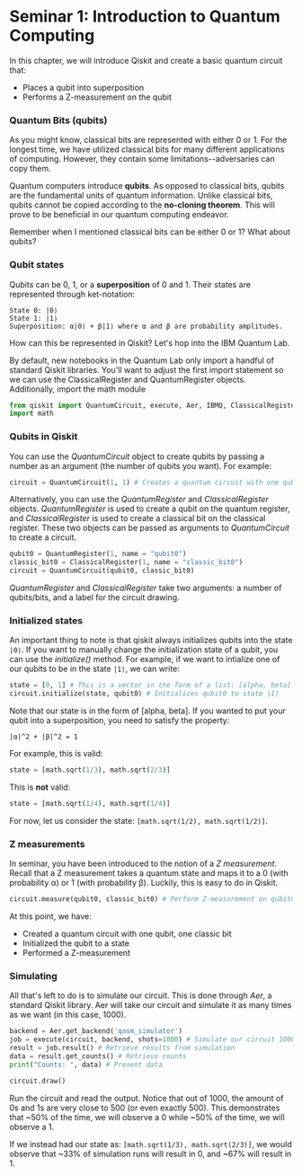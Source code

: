 # Seminar 1: Introduction to Quantum Computing

In this chapter, we will introduce Qiskit and create a basic quantum circuit that:
- Places a qubit into superposition
- Performs a Z-measurement on the qubit



### Quantum Bits (qubits)

As you might know, classical bits are represented with either 0 or 1. For the longest time, we have utilized classical 
bits for many different applications of computing. However, they contain some limitations--adversaries can copy them.

Quantum computers introduce **qubits**. As opposed to classical bits, qubits are the fundamental units of quantum information.
Unlike classical bits, qubits cannot be copied according to the **no-cloning theorem**. This will prove to be beneficial in our
quantum computing endeavor.

Remember when I mentioned classical bits can be either 0 or 1? What about qubits? 

### Qubit states
Qubits can be 0, 1, or a **superposition** of 0 and 1. Their states are represented through ket-notation:

```
State 0: |0⟩ 
State 1: |1⟩
Superposition: α|0⟩ + β|1⟩ where α and β are probability amplitudes. 
```
How can this be represented in Qiskit? Let's hop into the IBM Quantum Lab.

By default, new notebooks in the Quantum Lab only import a handful of standard Qiskit libraries. You'll want to adjust the first import statement so we can use the ClassicalRegister and QuantumRegister objects. Additionally, import the math module

```python
from qiskit import QuantumCircuit, execute, Aer, IBMQ, ClassicalRegister, QuantumRegister
import math
```

### Qubits in Qiskit
You can use the *QuantumCircuit* object to create qubits by passing a number as an argument (the number of qubits you want).
For example:

```python
circuit = QuantumCircuit(1, 1) # Creates a quantum circuit with one qubit, one classic bit
```

Alternatively, you can use the *QuantumRegister* and *ClassicalRegister* objects. *QuantumRegister* is used to create a qubit on the quantum register, and *ClassicalRegister* is used to create a classical bit on the classical register. These two objects can be passed as arguments to *QuantumCircuit* to create a circuit.

```python
qubit0 = QuantumRegister(1, name = "qubit0")
classic_bit0 = ClassicalRegister(1, name = "classic_bit0")
circuit = QuantumCircuit(qubit0, classic_bit0)
```
*QuantumRegister* and *ClassicalRegister* take two arguments: a number of qubits/bits, and a label for the circuit drawing.

### Initialized states
An important thing to note is that qiskit always initializes qubits into the state `|0⟩`. If you want to manually change the initialization state of a qubit, you can use the *initialize()* method. For example, if we want to intialize one of our qubits to be in the state `|1⟩`, we can write:

```python
state = [0, 1] # This is a vector in the form of a list: [alpha, beta]
circuit.initialize(state, qubit0) # Initializes qubit0 to state |1⟩
```

Note that our state is in the form of [alpha, beta]. If you wanted to put your qubit into a superposition, you need to satisfy the property:

```
|α|^2 + |β|^2 = 1
```

For example, this is valid:
```python
state = [math.sqrt(1/3), math.sqrt(2/3)]
```

This is **not** valid:
```python
state = [math.sqrt(1/4), math.sqrt(1/4)]
```
For now, let us consider the state: `[math.sqrt(1/2), math.sqrt(1/2)]`.

### Z measurements
In seminar, you have been introduced to the notion of a *Z measurement*. Recall that a Z measurement takes a quantum state and maps it to a 0 (with probability α) or 1 (with probability β). Luckily, this is easy to do in Qiskit.

```python
circuit.measure(qubit0, classic_bit0) # Perform Z-measurement on qubit0
```

At this point, we have:
- Created a quantum circuit with one qubit, one classic bit
- Initialized the qubit to a state
- Performed a Z-measurement

### Simulating

All that's left to do is to simulate our circuit. This is done through *Aer*, a standard Qiskit library. Aer will take our circuit and simulate it as many times as we want (in this case, 1000). 

```python
backend = Aer.get_backend('qasm_simulator')
job = execute(circuit, backend, shots=1000) # Simulate our circuit 1000 times
result = job.result() # Retrieve results from simulation
data = result.get_counts() # Retrieve counts
print("Counts: ", data) # Present data

circuit.draw() 
```

Run the circuit and read the output. Notice that out of 1000, the amount of 0s and 1s are very close to 500 (or even exactly 500). This demonstrates that ~50% of the time, we will observe a 0 while ~50% of the time, we will observe a 1.

If we instead had our state as: `[math.sqrt(1/3), math.sqrt(2/3)]`, we would observe that ~33% of simulation runs will result in 0, and ~67% will result in 1. 












